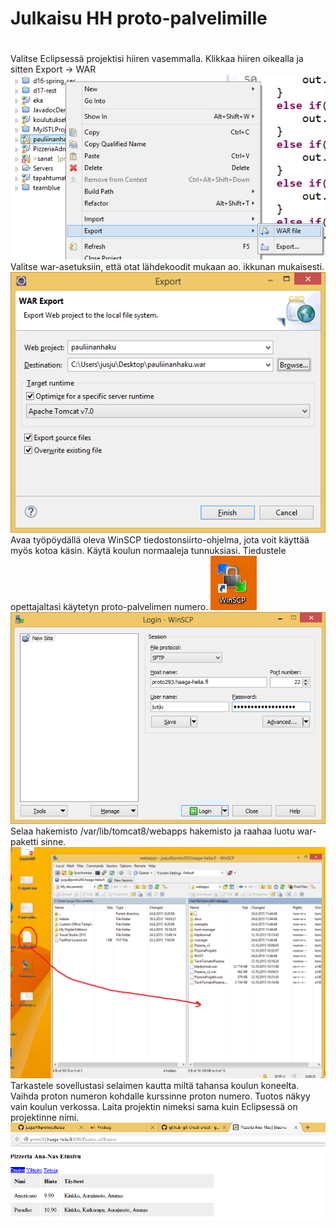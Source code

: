 # Julkaisu HH proto-palvelimille
#
Valitse Eclipsessä projektisi hiiren vasemmalla. Klikkaa hiiren oikealla ja sitten Export -> WAR 
![vaihe-1](https://raw.githubusercontent.com/jusju/hhprotojulkaisu/master/kuvat/1-export-war.png)
Valitse war-asetuksiin, että otat lähdekoodit mukaan ao. ikkunan mukaisesti.
![vaihe-2](https://raw.githubusercontent.com/jusju/hhprotojulkaisu/master/kuvat/2-war-settings.png)
Avaa työpöydällä oleva WinSCP tiedostonsiirto-ohjelma, jota voit käyttää myös kotoa käsin. Käytä koulun normaaleja tunnuksiasi. Tiedustele opettajaltasi käytetyn proto-palvelimen numero.
![vaihe-3](https://raw.githubusercontent.com/jusju/hhprotojulkaisu/master/kuvat/3-winscp-open.png)
![vaihe-4](https://raw.githubusercontent.com/jusju/hhprotojulkaisu/master/kuvat/4-winscp-open-settings.png)
Selaa hakemisto /var/lib/tomcat8/webapps hakemisto ja raahaa luotu war-paketti sinne.
![vaihe-5](https://raw.githubusercontent.com/jusju/hhprotojulkaisu/master/kuvat/5-winscp-move-war.png)
Tarkastele sovellustasi selaimen kautta miltä tahansa koulun koneelta. Vaihda proton numeron kohdalle
kurssinne proton numero. Tuotos näkyy vain koulun verkossa. Laita projektin nimeksi sama kuin Eclipsessä
on projektinne nimi.
![vaihe-6](https://raw.githubusercontent.com/jusju/hhprotojulkaisu/master/kuvat/6-view-in-browser.png)

